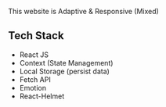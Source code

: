 This website is Adaptive & Responsive (Mixed)
## Tech Stack

* React JS
* Context (State Management)
* Local Storage (persist data)
* Fetch API
* Emotion
* React-Helmet
